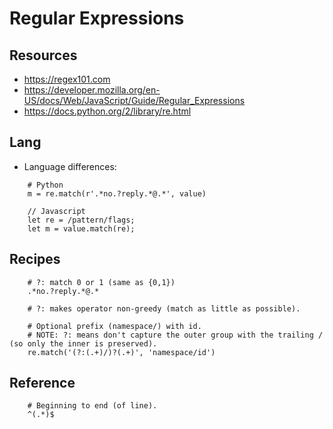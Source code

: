 # Regular Expressions

## Resources
  - https://regex101.com
  - https://developer.mozilla.org/en-US/docs/Web/JavaScript/Guide/Regular_Expressions
  - https://docs.python.org/2/library/re.html

## Lang

- Language differences:

~~~~
    # Python
    m = re.match(r'.*no.?reply.*@.*', value)

    // Javascript
    let re = /pattern/flags;
    let m = value.match(re);
~~~~


## Recipes

~~~~
    # ?: match 0 or 1 (same as {0,1})
    .*no.?reply.*@.*

    # ?: makes operator non-greedy (match as little as possible).
    
    # Optional prefix (namespace/) with id.
    # NOTE: ?: means don't capture the outer group with the trailing / (so only the inner is preserved).
    re.match('(?:(.+)/)?(.+)', 'namespace/id')
~~~~    
  
    
## Reference

~~~~
    # Beginning to end (of line).
    ^(.*)$
    
    
~~~~
